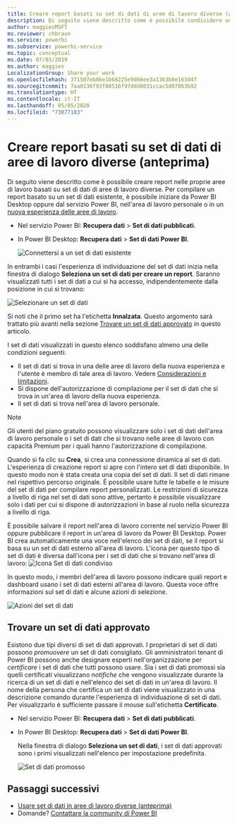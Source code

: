 ```yaml
---
title: Creare report basati su set di dati di aree di lavoro diverse (anteprima) - Power BI
description: Di seguito viene descritto come è possibile condividere un set di dati con utenti in tutta l'organizzazione, che possono poi compilare report basati sul set di dati nelle proprie aree di lavoro.
author: maggiesMSFT
ms.reviewer: chbraun
ms.service: powerbi
ms.subservice: powerbi-service
ms.topic: conceptual
ms.date: 07/03/2019
ms.author: maggies
LocalizationGroup: Share your work
ms.openlocfilehash: 371507eb86e1b68225e9d66ee3a1363b0e163d4f
ms.sourcegitcommit: 7aa0136f93f88516f97ddd8031ccac5d07863b92
ms.translationtype: HT
ms.contentlocale: it-IT
ms.lasthandoff: 05/05/2020
ms.locfileid: "73877183"
---
```

# <a name="create-reports-based-on-datasets-from-different-workspaces-preview"></a>Creare report basati su set di dati di aree di lavoro diverse (anteprima)

Di seguito viene descritto come è possibile creare report nelle proprie aree di lavoro basati su set di dati di aree di lavoro diverse. Per compilare un report basato su un set di dati esistente, è possibile iniziare da Power BI Desktop oppure dal servizio Power BI, nell'area di lavoro personale o in un [nuova esperienza delle aree di lavoro](service-create-the-new-workspaces.md).

- Nel servizio Power BI: **Recupera dati** > **Set di dati pubblicati**.
- In Power BI Desktop: **Recupera dati** > **Set di dati Power BI**.

    ![Connettersi a un set di dati esistente](media/service-datasets-across-workspaces/power-bi-connect-dataset-pk.png)
   
In entrambi i casi l'esperienza di individuazione del set di dati inizia nella finestra di dialogo **Seleziona un set di dati per creare un report**. Saranno visualizzati tutti i set di dati a cui si ha accesso, indipendentemente dalla posizione in cui si trovano:

![Selezionare un set di dati](media/service-datasets-across-workspaces/power-bi-select-dataset.png)

Si noti che il primo set ha l'etichetta **Innalzata**. Questo argomento sarà trattato più avanti nella sezione [Trovare un set di dati approvato](#find-an-endorsed-dataset) in questo articolo.

I set di dati visualizzati in questo elenco soddisfano almeno una delle condizioni seguenti:

- Il set di dati si trova in una delle aree di lavoro della nuova esperienza e l'utente è membro di tale area di lavoro. Vedere [Considerazioni e limitazioni](service-datasets-across-workspaces.md#considerations-and-limitations).
- Si dispone dell'autorizzazione di compilazione per il set di dati che si trova in un'area di lavoro della nuova esperienza.
- Il set di dati si trova nell'area di lavoro personale.

> [!NOTE]
> Gli utenti del piano gratuito possono visualizzare solo i set di dati dell'area di lavoro personale o i set di dati che si trovano nelle aree di lavoro con capacità Premium per i quali hanno l'autorizzazione di compilazione.

Quando si fa clic su **Crea**, si crea una connessione dinamica al set di dati. L'esperienza di creazione report si apre con l'intero set di dati disponibile. In questo modo non è stata creata una copia del set di dati. Il set di dati rimane nel rispettivo percorso originale. È possibile usare tutte le tabelle e le misure del set di dati per compilare report personalizzati. Le restrizioni di sicurezza a livello di riga nel set di dati sono attive, pertanto è possibile visualizzare solo i dati per cui si dispone di autorizzazioni in base al ruolo nella sicurezza a livello di riga.

È possibile salvare il report nell'area di lavoro corrente nel servizio Power BI oppure pubblicare il report in un'area di lavoro da Power BI Desktop. Power BI crea automaticamente una voce nell'elenco dei set di dati, se il report si basa su un set di dati esterno all'area di lavoro. L'icona per questo tipo di set di dati è diversa dall'icona per i set di dati che si trovano nell'area di lavoro: ![Icona Set di dati condiviso](media/service-datasets-discover-across-workspaces/power-bi-shared-dataset-icon.png)

In questo modo, i membri dell'area di lavoro possono indicare quali report e dashboard usano i set di dati esterni all'area di lavoro. Questa voce offre informazioni sul set di dati e alcune azioni di selezione.

![Azioni del set di dati](media/service-datasets-across-workspaces/power-bi-dataset-actions.png)

## <a name="find-an-endorsed-dataset"></a>Trovare un set di dati approvato

Esistono due tipi diversi di set di dati approvati. I proprietari di set di dati possono *promuovere* un set di dati consigliato. Gli amministratori tenant di Power BI possono anche designare esperti nell'organizzazione per *certificare* i set di dati che tutti possono usare. Sia i set di dati promossi sia quelli certificati visualizzano *notifiche* che vengono visualizzate durante la ricerca di un set di dati e nell'elenco dei set di dati in un'area di lavoro. Il nome della persona che certifica un set di dati viene visualizzato in una descrizione comando durante l'esperienza di individuazione di set di dati. Per visualizzarlo è sufficiente passare il mouse sull'etichetta **Certificato**.

- Nel servizio Power BI: **Recupera dati** > **Set di dati pubblicati**.
- In Power BI Desktop: **Recupera dati** > **Set di dati Power BI**.

    Nella finestra di dialogo **Seleziona un set di dati**, i set di dati approvati sono i primi visualizzati nell'elenco per impostazione predefinita. 

    ![Set di dati promosso](media/service-datasets-certify-promote/power-bi-dataset-promoted.png)

## <a name="next-steps"></a>Passaggi successivi

- [Usare set di dati in aree di lavoro diverse (anteprima)](service-datasets-across-workspaces.md)
- Domande? [Contattare la community di Power BI](https://community.powerbi.com/)
